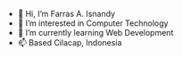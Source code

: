 - 👋 Hi, I’m Farras A. Isnandy
- 👀 I’m interested in Computer Technology
- 🌱 I’m currently learning Web Development
- 📫 Based Cilacap, Indonesia

<!---
Farrasai/Farrasai is a ✨ special ✨ repository because its `README.md` (this file) appears on your GitHub profile.
You can click the Preview link to take a look at your changes.
--->
